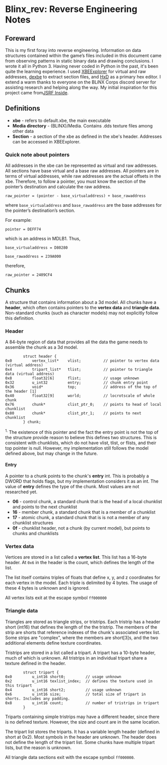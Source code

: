 # Blinx_rev: Reverse Engineering Notes

## Foreward
This is my first foray into reverse engineering. Information on data structures contained within the game’s files included in this document came from observing patterns in static binary data and drawing conclusions. I wrote it all in Python 3. Having never coded in Python in the past, it's been quite the learning experience. I used [XBEExplorer](http://dxbx-emu.com/information/xbeexplorer/) for virtual and raw addresses, [dexbe](http://www.theisozone.com/downloads/xbox/tools/dexbe-eur/) to extract section files, and [HxD](https://mh-nexus.de/en/hxd/) as a primary hex editor. I extend a warm thanks to everyone on the BLiNX Corps discord server for assisting research and helping along the way. My initial inspiration for this project came from[JSRF Inside](http://jsrf-inside.blogspot.com/).

## Definitions
* __xbe__ - refers to default.xbe, the main executable
* __Media directory__ - (BLINX)/Media. Contains .dds texture files among other data
* __Section__ - a section of the xbe as defined in the xbe's header. Addresses can be accessed in XBEExplorer.

### Quick note about pointers
All addresses in the xbe can be represented as virtual and raw addresses. All sections have base virtual and a base raw addresses. All pointers are in terms of virtual addresses, while raw addresses are the actual offsets in the xbe. Therefore, to follow a pointer, you must know the section of the pointer’s destination and calculate the raw address.

`raw_pointer = (pointer - base_virtualaddress) + base_rawaddress`

where `base_virtualaddress` and `base_rawaddress` are the base addresses for the pointer’s destination’s section. 

For example:

`pointer = DEFF74`

which is an address in MDLB1. Thus,

`base_virtualaddress = D80280`

`base_rawaddress = 239A000`

therefore,

`raw_pointer = 2409CF4`

## Chunks
A structure that contains information about a 3d model. All chunks have a __header__, which often contains pointers to the __vertex data__ and __triangle data__. Non-standard chunks (such as character models) may not explicitly follow this definition.

### Header
A 84-byte region of data that provides all the data the game needs to assemble the chunk as a 3d model.

```
        struct header {
0x0         vertex_list*    vlist;          // pointer to vertex data (virtual address)
0x4         tripart_list*   tlist;          // pointer to triangle data (virtual address)
0x8         float32[6]      flist;          // usage unknown
0x32        u_int32         entry;          // chunk entry point
0x36        void*           top;            // address of the top of the header [1]
0x40        float32[9]      world;          // locrotscale of whole chunk
0x76        chunk*          clist_ptr_0;    // points to head of local chunklist
0x80        chunk*          clist_ptr_1;    // points to next chunklist
        } chunk;
```
<sup>1.</sup> The existence of this pointer and the fact the entry point is not the top of the structure provide reason to believe this defines two structures. This is consistent with chunklists, which do not have vlist, tlist, or flists, and their top pointer is null. However, my implementation still follows the model defined above, but may change in the future.

#### Entry

A pointer to a chunk points to the chunk's __entry__ int. This is probably a DWORD that holds flags, but my implementation considers it as an int. The value of __entry__ defines the type of the chunk. Most values are not researched yet. 

* __06__ - control chunk, a standard chunk that is the head of a local chunklist and points to the next chunklist
* __16__ - member chunk, a standard chunk that is a member of a chunklist
* __17__ - atomic chunk, a standard chunk that is is not a member of any chunklist structures
* __0f__ - chunklist header, not a chunk (by current model), but points to chunks and chunklists

### Vertex data
Vertices are stored in a list called a __vertex list__. This list has a 16-byte header. At `0x6` in the header is the count, which defines the length of the list.

The list itself contains triples of floats that define x, y, and z coordinates for each vertex in the model. Each triple is delimited by 4 bytes. The usage of these 4 bytes is unknown and is ignored.

All vertex lists exit at the escape symbol `ff000000`

### Triangle data

Triangles are stored as triangle strips, or tristrips. Each tristrip has a header short (int16) that defines the length of the the tristrip. The members of the strip are shorts that reference indexes of the chunk's associated vertex list. Some strips are "complex", where the members are short[3]s, and the two additional elements define texture coordinates.

Tristrips are stored in a list called a tripart. A tripart has a 10-byte header, much of which is unknown. All tristrips in an individual tripart share a texture defined in the header.

```
        struct tripart {
0x0         u_int16 short0;         // usage unknown
0x2         u_int16 texlist_index;  // defines the texture used in this tripart
0x4         u_int16 short2;         // usage unknown
0x6         u_int16 size;           // total size of tripart in shorts. Includes any padding.
0x8         u_int16 count;          // number of tristrips in tripart
        }
```
Triparts containing simple tristrips may have a different header, since there is no defined texture. However, the size and count are in the same location.

The tripart list stores the triparts. It has a variable length header (defined in short at 0x2). Most symbols in the header are unknown. The header does not define the length of the tripart list. Some chunks have multiple tripart lists, but the reason is unknown.

All triangle data sections exit with the escape symbol `ff000000`.